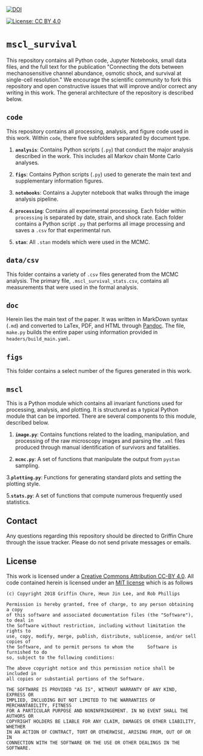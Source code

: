 

[![DOI](https://zenodo.org/badge/92714572.svg)](https://zenodo.org/badge/latestdoi/92714572)

[![License: CC BY 4.0](https://img.shields.io/badge/License-CC%20BY%204.0-lightgrey.svg)](https://creativecommons.org/licenses/by/4.0/)

# `mscl_survival` #

This repository contains all Python code, Jupyter Notebooks, small data files, and the full text for the publication "Connecting the dots between mechanosensitive channel abundance, osmotic shock, and survival at single-cell resolution."  We encourage the scientific community to fork this repository and open constructive issues that will improve and/or correct any writing in this work. The general architecture of the repository is described below. 


## `code` ## 

This repository contains all processing, analysis, and figure code used in this work. Within `code`, there five subfolders separated by document type. 

1. **`analysis`**: Contains Python scripts (`.py`) that conduct the major analysis described in the work. This includes all Markov chain Monte Carlo analyses. 

2. **`figs`**: Contains Python scripts (`.py`) used to generate the main text and supplementary information figures. 
3. **`notebooks`**: Contains a Jupyter notebook that walks through the image analysis pipeline. 
4. **`processing`**: Contains all experimental processing. Each folder within `processing` is separated by date, strain, and shock rate. Each folder contains a Python script `.py` that performs all image processing and saves a `.csv` for that experimental run. 
5. **`stan`**: All `.stan` models which were used in the MCMC. 

## `data/csv` ##

This folder contains a variety of `.csv` files generated from the MCMC analysis. The primary file, `.mscl_survival_stats.csv`, contains all measurements that were used in the formal analysis.

## `doc` ##

Herein lies the main text of the paper. It was written in MarkDown syntax (`.md`) and converted to LaTex, PDF, and HTML through [Pandoc](https://pandoc.org/). The file, `make.py` builds the entire paper using information provided in `headers/build_main.yaml`.

## `figs` ##

This folder contains a select number of the figures generated in this work. 

## `mscl` ##

This is a Python module which contains all invariant functions used for processing, analysis, and plotting. It is structured as a typical Python module that can be imported. There are several components to this module, described below. 

1. **`image.py`**: Contains functions related to the loading, manipulation, and processing of the raw microscopy images and parsing the `.xml` files produced through manual identification of survivors and fatalities.

2. **`mcmc.py`**: A set of functions that manipulate the output from `pystan` sampling.

3.**`plotting.py`**: Functions for generating standard plots and setting the plotting style.

5.**`stats.py`**: A set of functions that compute numerous frequently used statistics.


## Contact ##
Any questions regarding this repository should be directed to Griffin Chure through the issue tracker. Please do not send private messages or emails. 

## License ##
This work is licensed under a [Creative Commons Attribution CC-BY 4.0](https://creativecommons.org/licenses/by/4.0/). All code contained herein is licensed under an [MIT license](https://opensource.org/licenses/MIT) which is as follows

```
(c) Copyright 2018 Griffin Chure, Heun Jin Lee, and Rob Phillips

Permission is hereby granted, free of charge, to any person obtaining a copy
of this software and associated documentation files (the "Software"), to deal in
the Software without restriction, including without limitation the rights to
use, copy, modify, merge, publish, distribute, sublicense, and/or sell copies of
the Software, and to permit persons to whom the     Software is furnished to do
so, subject to the following conditions:

The above copyright notice and this permission notice shall be included in
all copies or substantial portions of the Software.

THE SOFTWARE IS PROVIDED "AS IS", WITHOUT WARRANTY OF ANY KIND, EXPRESS OR
IMPLIED, INCLUDING BUT NOT LIMITED TO THE WARRANTIES OF MERCHANTABILITY, FITNESS
FOR A PARTICULAR PURPOSE AND NONINFRINGEMENT. IN NO EVENT SHALL THE AUTHORS OR
COPYRIGHT HOLDERS BE LIABLE FOR ANY CLAIM, DAMAGES OR OTHER LIABILITY, WHETHER
IN AN ACTION OF CONTRACT, TORT OR OTHERWISE, ARISING FROM, OUT OF OR IN
CONNECTION WITH THE SOFTWARE OR THE USE OR OTHER DEALINGS IN THE SOFTWARE.
```
